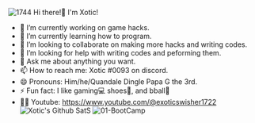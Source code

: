  ![1744](https://user-images.githubusercontent.com/124195896/217361835-2b3ece33-9b02-454c-a33e-55d870bdd949.gif)
 Hi there!👋 I'm Xotic!
- 🔭 I’m currently working on game hacks.
- 🌱 I’m currently learning how to program.
- 👯 I’m looking to collaborate on making more hacks and writing codes. 
- 🤔 I’m looking for help with writing codes and peforming them.
- 💬 Ask me about anything you want.                               
- 📫 How to reach me: Xotic #0093 on discord.
- 😄 Pronouns: Him/he/Quandale Dingle Papa G the 3rd.
- ⚡ Fun fact: I like gaming💻 shoes👟, and bball🏀
- 👨‍💻 Youtube: https://www.youtube.com/@exoticswisher1722
![Xotic's Github SatS](https://user-images.githubusercontent.com/124195896/217367677-72a1b1c0-019e-4ffc-ac0e-2f48b8a87858.png)
![01-BootCamp](https://user-images.githubusercontent.com/124195896/217363472-8a24f790-cf77-4e77-afd1-f8b66bb5b9d4.gif)
